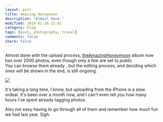 ```yaml
---
layout: post
title: Amazing Honeymoon
description: "Almost done."
modified: 2019-01-26 11:01
category: blog
tags: [post, photography, travel]
comments: false
share: false
---
```


Almost done with the upload process, [theAmazingHoneymoon](https://www.flickr.com/photos/maique/albums/72157705041786135) album now has over 2000 photos, even though only a few are set to _public_.  
You can browse them already , but the editing process, and deciding which ones will be shown in the end, is still ongoing.  

![](https://raw.githubusercontent.com/maique/maique.github.io/master/img/typeTypeType.jpg)

It's taking a long time, I know, but uploading from the iPhone is a slow ordeal. It's been over a month now, and I can't even tell you how many hours I've spent already tagging photos.

Also not easy having to go through all of them and remember how much fun we had last year. Sigh.
